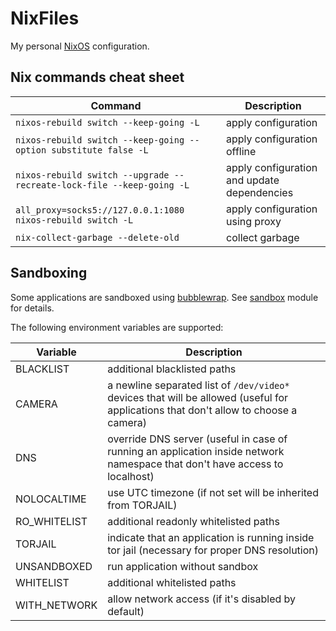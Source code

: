 <!-- markdownlint-configure-file
{ "line-length": { "line_length": 200 } }
-->

# NixFiles

My personal [NixOS](https://nixos.org/) configuration.

## Nix commands cheat sheet

| Command                                                               | Description                                 |
| --------------------------------------------------------------------- | ------------------------------------------- |
| `nixos-rebuild switch --keep-going -L`                                | apply configuration                         |
| `nixos-rebuild switch --keep-going --option substitute false -L`      | apply configuration offline                 |
| `nixos-rebuild switch --upgrade --recreate-lock-file --keep-going -L` | apply configuration and update dependencies |
| `all_proxy=socks5://127.0.0.1:1080 nixos-rebuild switch -L`           | apply configuration using proxy             |
| `nix-collect-garbage --delete-old`                                    | collect garbage                             |

## Sandboxing

Some applications are sandboxed using [bubblewrap](https://github.com/containers/bubblewrap). See [sandbox](modules/sandbox.nix) module for details.

The following environment variables are supported:

| Variable     | Description                                                                                                                          |
| ------------ | ------------------------------------------------------------------------------------------------------------------------------------ |
| BLACKLIST    | additional blacklisted paths                                                                                                         |
| CAMERA       | a newline separated list of `/dev/video*` devices that will be allowed (useful for applications that don't allow to choose a camera) |
| DNS          | override DNS server (useful in case of running an application inside network namespace that don't have access to localhost)          |
| NOLOCALTIME  | use UTC timezone (if not set will be inherited from TORJAIL)                                                                         |
| RO_WHITELIST | additional readonly whitelisted paths                                                                                                |
| TORJAIL      | indicate that an application is running inside tor jail (necessary for proper DNS resolution)                                        |
| UNSANDBOXED  | run application without sandbox                                                                                                      |
| WHITELIST    | additional whitelisted paths                                                                                                         |
| WITH_NETWORK | allow network access (if it's disabled by default)                                                                                   |
